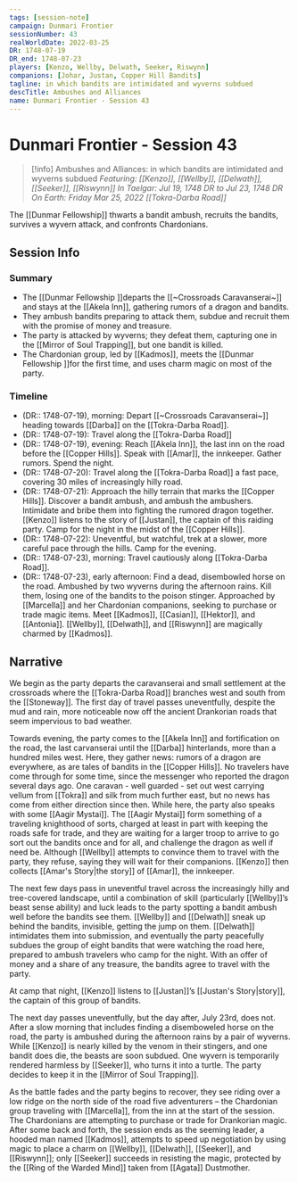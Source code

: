 ```yaml
---
tags: [session-note]
campaign: Dunmari Frontier
sessionNumber: 43
realWorldDate: 2022-03-25
DR: 1748-07-19
DR_end: 1748-07-23
players: [Kenzo, Wellby, Delwath, Seeker, Riswynn]
companions: [Johar, Justan, Copper Hill Bandits]
tagline: in which bandits are intimidated and wyverns subdued
descTitle: Ambushes and Alliances
name: Dunmari Frontier - Session 43
---
```

# Dunmari Frontier - Session 43

>[!info] Ambushes and Alliances: in which bandits are intimidated and wyverns subdued
> *Featuring: [[Kenzo]], [[Wellby]], [[Delwath]], [[Seeker]], [[Riswynn]]*
> *In Taelgar: Jul 19, 1748 DR to Jul 23, 1748 DR*
> *On Earth: Friday Mar 25, 2022*
> *[[Tokra-Darba Road]]*

The [[Dunmar Fellowship]] thwarts a bandit ambush, recruits the bandits, survives a wyvern attack, and confronts Chardonians.

## Session Info
### Summary
- The [[Dunmar Fellowship ]]departs the [[~Crossroads Caravanserai~]] and stays at the [[Akela Inn]], gathering rumors of a dragon and bandits.
- They ambush bandits preparing to attack them, subdue and recruit them with the promise of money and treasure.
- The party is attacked by wyverns; they defeat them, capturing one in the [[Mirror of Soul Trapping]], but one bandit is killed. 
- The Chardonian group, led by [[Kadmos]], meets the [[Dunmar Fellowship ]]for the first time, and uses charm magic on most of the party.

### Timeline
- (DR:: 1748-07-19), morning: Depart [[~Crossroads Caravanserai~]] heading towards [[Darba]] on the [[Tokra-Darba Road]]. 
- (DR:: 1748-07-19): Travel along the [[Tokra-Darba Road]]
- (DR:: 1748-07-19), evening: Reach [[Akela Inn]], the last inn on the road before the [[Copper Hills]]. Speak with [[Amar]], the innkeeper. Gather rumors. Spend the night. 
- (DR:: 1748-07-20): Travel along the [[Tokra-Darba Road]] a fast pace, covering 30 miles of increasingly hilly road. 
- (DR:: 1748-07-21): Approach the hilly terrain that marks the [[Copper Hills]]. Discover a bandit ambush, and ambush the ambushers. Intimidate and bribe them into fighting the rumored dragon together. [[Kenzo]] listens to the story of [[Justan]], the captain of this raiding party. Camp for the night in the midst of the [[Copper Hills]].
- (DR:: 1748-07-22): Uneventful, but watchful, trek at a slower, more careful pace through the hills. Camp for the evening.
- (DR:: 1748-07-23), morning: Travel cautiously along [[Tokra-Darba Road]]. 
- (DR:: 1748-07-23), early afternoon: Find a dead, disembowled horse on the road. Ambushed by two wyverns during the afternoon rains. Kill them, losing one of the bandits to the poison stinger. Approached by [[Marcella]] and her Chardonian companions, seeking to purchase or trade magic items. Meet [[Kadmos]], [[Casian]], [[Hektor]], and [[Antonia]]. [[Wellby]], [[Delwath]], and [[Riswynn]] are magically charmed by [[Kadmos]].


## Narrative
We begin as the party departs the caravanserai and small settlement at the crossroads where the [[Tokra-Darba Road]] branches west and south from the [[Stoneway]]. The first day of travel passes uneventfully, despite the mud and rain, more noticeable now off the ancient Drankorian roads that seem impervious to bad weather.

Towards evening, the party comes to the [[Akela Inn]] and fortification on the road, the last carvanserai until the [[Darba]] hinterlands, more than a hundred miles west. Here, they gather news: rumors of a dragon are everywhere, as are tales of bandits in the [[Copper Hills]]. No travelers have come through for some time, since the messenger who reported the dragon several days ago. One caravan - well guarded - set out west carrying vellum from [[Tokra]] and silk from much further east, but no news has come from either direction since then. While here, the party also speaks with some [[Aagir Mystai]]. The [[Aagir Mystai]] form something of a traveling knighthood of sorts, charged at least in part with keeping the roads safe for trade, and they are waiting for a larger troop to arrive to go sort out the bandits once and for all, and challenge the dragon as well if need be. Although [[Wellby]] attempts to convince them to travel with the party, they refuse, saying they will wait for their companions. [[Kenzo]] then collects [[Amar's Story|the story]] of [[Amar]], the innkeeper. 

The next few days pass in uneventful travel across the increasingly hilly and tree-covered landscape, until a combination of skill (particularly [[Wellby]]’s beast sense ability) and luck leads to the party spotting a bandit ambush well before the bandits see them. [[Wellby]] and [[Delwath]] sneak up behind the bandits, invisible, getting the jump on them. [[Delwath]] intimidates them into submission, and eventually the party peacefully subdues the group of eight bandits that were watching the road here, prepared to ambush travelers who camp for the night. With an offer of money and a share of any treasure, the bandits agree to travel with the party.

At camp that night, [[Kenzo]] listens to [[Justan]]’s [[Justan's Story|story]], the captain of this group of bandits. 

The next day passes uneventfully, but the day after, July 23rd, does not. After a slow morning that includes finding a disemboweled horse on the road, the party is ambushed during the afternoon rains by a pair of wyverns. While [[Kenzo]] is nearly killed by the venom in their stingers, and one bandit does die, the beasts are soon subdued. One wyvern is temporarily rendered harmless by [[Seeker]], who turns it into a turtle. The party decides to keep it in the [[Mirror of Soul Trapping]]. 

As the battle fades and the party begins to recover, they see riding over a low ridge on the north side of the road five adventurers – the Chardonian group traveling with [[Marcella]], from the inn at the start of the session. The Chardonians are attempting to purchase or trade for Drankorian magic. After some back and forth, the session ends as the seeming leader, a hooded man named [[Kadmos]], attempts to speed up negotiation by using magic to place a charm on [[Wellby]], [[Delwath]], [[Seeker]], and [[Riswynn]]; only [[Seeker]] succeeds in resisting the magic, protected by the [[Ring of the Warded Mind]] taken from [[Agata]] Dustmother.
